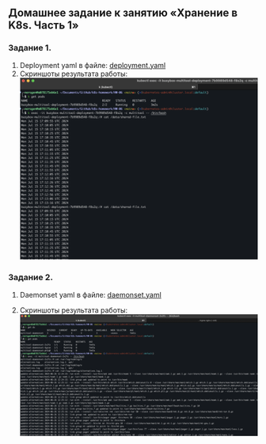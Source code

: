 ## Домашнее задание к занятию «Хранение в K8s. Часть 1»
### Задание 1. 
1. Deployment yaml в файлe:
[deployment.yaml](./deployment.yaml)
2. Скриншоты результата работы:
![screen](./task1.png "screen")

### Задание 2.
1. Daemonset yaml в файлe:
[daemonset.yaml](./daemonset.yaml)

2. Скриншоты результата работы:
![screen](./task2.png "screen")